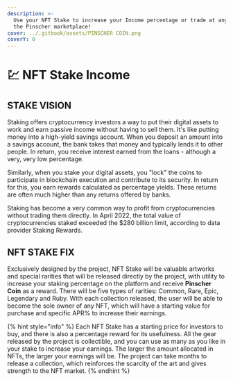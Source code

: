 ```yaml
---
description: >-
  Use your NFT Stake to increase your Income percentage or trade at any time on
  the Pinscher marketplace!
cover: ../.gitbook/assets/PINSCHER COIN.png
coverY: 0
---
```


# 💹 NFT Stake Income

## STAKE VISION

Staking offers cryptocurrency investors a way to put their digital assets to work and earn passive income without having to sell them. It's like putting money into a high-yield savings account. When you deposit an amount into a savings account, the bank takes that money and typically lends it to other people. In return, you receive interest earned from the loans - although a very, very low percentage.

Similarly, when you stake your digital assets, you "lock" the coins to participate in blockchain execution and contribute to its security. In return for this, you earn rewards calculated as percentage yields. These returns are often much higher than any returns offered by banks.

Staking has become a very common way to profit from cryptocurrencies without trading them directly. In April 2022, the total value of cryptocurrencies staked exceeded the $280 billion limit, according to data provider Staking Rewards.

## NFT STAKE FIX

Exclusively designed by the project, NFT Stake will be valuable artworks and special rarities that will be released directly by the project, with utility to increase your staking percentage on the platform and receive **Pinscher Coin** as a reward. There will be five types of rarities: Common, Rare, Epic, Legendary and Ruby. With each collection released, the user will be able to become the sole owner of any NFT, which will have a starting value for purchase and specific APR% to increase their earnings.

{% hint style="info" %}
Each NFT Stake has a starting price for investors to buy, and there is also a percentage reward for its usefulness. All the gear released by the project is collectible, and you can use as many as you like in your stake to increase your earnings. The larger the amount allocated in NFTs, the larger your earnings will be. The project can take months to release a collection, which reinforces the scarcity of the art and gives strength to the NFT market.
{% endhint %}

